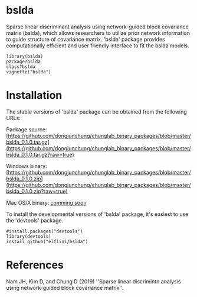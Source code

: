 # bslda
<!--
Sparse Linear Discriminant Analysis using Network-Guided Block Covariance Matrix
-->

Sparse linear discriminant analysis using network-guided block covariance matrix (bslda), which allows researchers to utilize prior network information to guide structure of covariance matrix.
'bslda' package provides computationally efficient and user friendly interface to fit the bslda models. 

```
library(bslda)
package?bslda
class?bslda
vignette("bslda")
```

Installation
============ 

The stable versions of 'bslda' package can be obtained from the following URLs:

Package source: [https://github.com/dongjunchung/chunglab_binary_packages/blob/master/bslda_0.1.0.tar.gz](https://github.com/dongjunchung/chunglab_binary_packages/blob/master/bslda_0.1.0.tar.gz?raw=true)

Windows binary: [https://github.com/dongjunchung/chunglab_binary_packages/blob/master/bslda_0.1.0.zip](https://github.com/dongjunchung/chunglab_binary_packages/blob/master/bslda_0.1.0.zip?raw=true)

Mac OS/X binary: [comming soon](https://?raw=true)

To install the developmental versions of 'bslda' package, it's easiest to use the 'devtools' package.

```
#install.packages("devtools")
library(devtools)
install_github("elflini/bslda")
```

References
==========
Nam JH, Kim D, and Chung D (2019) ''Sparse linear discrimintn analysis using network-guided block covariance matrix''.


